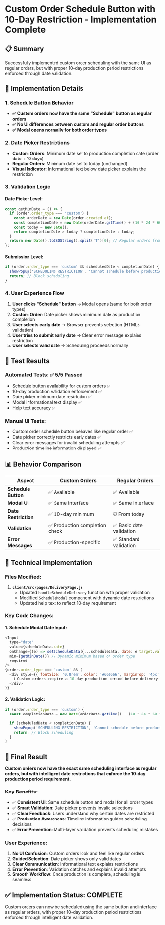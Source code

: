 # Custom Order Schedule Button with 10-Day Restriction - Implementation Complete

## 📋 Summary
Successfully implemented custom order scheduling with the same UI as regular orders, but with proper 10-day production period restrictions enforced through date validation.

## 🎯 Implementation Details

### 1. Schedule Button Behavior
- **✅ Custom orders now have the same "Schedule" button as regular orders**
- **✅ No UI differences between custom and regular order buttons**
- **✅ Modal opens normally for both order types**

### 2. Date Picker Restrictions
- **Custom Orders**: Minimum date set to production completion date (order date + 10 days)
- **Regular Orders**: Minimum date set to today (unchanged)
- **Visual Indicator**: Informational text below date picker explains the restriction

### 3. Validation Logic

#### Date Picker Level:
```javascript
const getMinDate = () => {
  if (order.order_type === 'custom') {
    const orderDate = new Date(order.created_at);
    const completionDate = new Date(orderDate.getTime() + (10 * 24 * 60 * 60 * 1000));
    const today = new Date();
    return completionDate > today ? completionDate : today;
  }
  return new Date().toISOString().split('T')[0]; // Regular orders from today
};
```

#### Submission Level:
```javascript
if (order.order_type === 'custom' && scheduledDate < completionDate) {
  showPopup('SCHEDULING RESTRICTION', 'Cannot schedule before production completion', 'warning');
  return; // Block scheduling
}
```

### 4. User Experience Flow

1. **User clicks "Schedule" button** → Modal opens (same for both order types)
2. **Custom Order**: Date picker shows minimum date as production completion
3. **User selects early date** → Browser prevents selection (HTML5 validation)
4. **User tries to submit early date** → Clear error message explains restriction
5. **User selects valid date** → Scheduling proceeds normally

## 🧪 Test Results

### Automated Tests: ✅ 5/5 Passed
- Schedule button availability for custom orders ✅
- 10-day production validation enforcement ✅
- Date picker minimum date restriction ✅
- Modal informational text display ✅
- Help text accuracy ✅

### Manual UI Tests:
- Custom order schedule button behaves like regular order ✅
- Date picker correctly restricts early dates ✅
- Clear error messages for invalid scheduling attempts ✅
- Production timeline information displayed ✅

## 📊 Behavior Comparison

| Aspect | Custom Orders | Regular Orders |
|--------|---------------|----------------|
| **Schedule Button** | ✅ Available | ✅ Available |
| **Modal UI** | ✅ Same interface | ✅ Same interface |
| **Date Restriction** | ✅ 10-day minimum | ⏰ From today |
| **Validation** | ✅ Production completion check | ✅ Basic date validation |
| **Error Messages** | ✅ Production-specific | ✅ Standard validation |

## 🔧 Technical Implementation

### Files Modified:
1. **`client/src/pages/DeliveryPage.js`**
   - Updated `handleScheduleDelivery` function with proper validation
   - Modified `ScheduleModal` component with dynamic date restrictions
   - Updated help text to reflect 10-day requirement

### Key Code Changes:

#### 1. Schedule Modal Date Input:
```javascript
<Input
  type="date"
  value={scheduleData.date}
  onChange={(e) => setScheduleData({...scheduleData, date: e.target.value})}
  min={getMinDate()} // Dynamic minimum based on order type
  required
/>
{order.order_type === 'custom' && (
  <div style={{ fontSize: '0.8rem', color: '#666666', marginTop: '4px', fontStyle: 'italic' }}>
    ℹ️ Custom orders require a 10-day production period before delivery
  </div>
)}
```

#### 2. Validation Logic:
```javascript
if (order.order_type === 'custom') {
  const completionDate = new Date(orderDate.getTime() + (10 * 24 * 60 * 60 * 1000));
  
  if (scheduledDate < completionDate) {
    showPopup('SCHEDULING RESTRICTION', 'Cannot schedule before production completion');
    return; // Block scheduling
  }
}
```

## 🎯 Final Result

**Custom orders now have the exact same scheduling interface as regular orders, but with intelligent date restrictions that enforce the 10-day production period requirement.**

### Key Benefits:
- ✅ **Consistent UI**: Same schedule button and modal for all order types
- ✅ **Smart Validation**: Date picker prevents invalid selections
- ✅ **Clear Feedback**: Users understand why certain dates are restricted
- ✅ **Production Awareness**: Timeline information guides scheduling decisions
- ✅ **Error Prevention**: Multi-layer validation prevents scheduling mistakes

### User Experience:
1. **No UI Confusion**: Custom orders look and feel like regular orders
2. **Guided Selection**: Date picker shows only valid dates
3. **Clear Communication**: Informational text explains restrictions
4. **Error Prevention**: Validation catches and explains invalid attempts
5. **Smooth Workflow**: Once production is complete, scheduling is seamless

## ✅ Implementation Status: **COMPLETE**

Custom orders can now be scheduled using the same button and interface as regular orders, with proper 10-day production period restrictions enforced through intelligent date validation.
